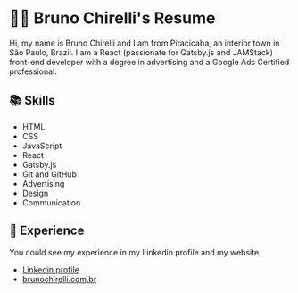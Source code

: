 # :raising_hand_man: Bruno Chirelli's Resume
Hi, my name is Bruno Chirelli and I am from Piracicaba, an interior town in São Paulo, Brazil.
I am a React (passionate for Gatsby.js and JAMStack) front-end developer with a degree in advertising and a Google Ads Certified professional.

## :books: Skills
- HTML
- CSS
- JavaScript
- React
- Gatsby.js
- Git and GitHub
- Advertising 
- Design
- Communication

## :briefcase: Experience
You could see my experience in my Linkedin profile and my website
- [Linkedin profile](https://www.linkedin.com/in/brunochirelli/)
- [brunochirelli.com.br](https://www.brunochirelli.com.br/)
